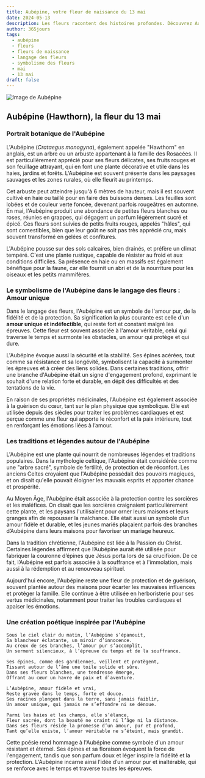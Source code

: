 ```yaml
---
title: Aubépine, votre fleur de naissance du 13 mai
date: 2024-05-13
description: Les fleurs racontent des histoires profondes. Découvrez Aubépine, votre fleur de naissance du 13 mai, ses symboles et récits fascinants. Plongez dans sa signification et son langage unique dans l'art floral.
author: 365jours
tags:
  - aubépine
  - fleurs
  - fleurs de naissance
  - langage des fleurs
  - symbolisme des fleurs
  - mai
  - 13 mai
draft: false
---
```


![Image de Aubépine](https://cdn.pixabay.com/photo/2023/05/06/08/44/crataegus-7973879_1280.jpg#center)


## Aubépine (Hawthorn), la fleur du 13 mai

### Portrait botanique de l'Aubépine

L'Aubépine (_Crataegus monogyna_), également appelée "Hawthorn" en anglais, est un arbre ou un arbuste appartenant à la famille des Rosacées. Il est particulièrement apprécié pour ses fleurs délicates, ses fruits rouges et son feuillage attrayant, qui en font une plante décorative et utile dans les haies, jardins et forêts. L'Aubépine est souvent présente dans les paysages sauvages et les zones rurales, où elle fleurit au printemps.

Cet arbuste peut atteindre jusqu'à 6 mètres de hauteur, mais il est souvent cultivé en haie ou taillé pour en faire des buissons denses. Les feuilles sont lobées et de couleur verte foncée, devenant parfois rougeâtres en automne. En mai, l'Aubépine produit une abondance de petites fleurs blanches ou roses, réunies en grappes, qui dégagent un parfum légèrement sucré et épicé. Ces fleurs sont suivies de petits fruits rouges, appelés "hâles", qui sont comestibles, bien que leur goût ne soit pas très apprécié cru, mais souvent transformé en gelées et confitures.

L'Aubépine pousse sur des sols calcaires, bien drainés, et préfère un climat tempéré. C'est une plante rustique, capable de résister au froid et aux conditions difficiles. Sa présence en haie ou en massifs est également bénéfique pour la faune, car elle fournit un abri et de la nourriture pour les oiseaux et les petits mammifères.

### Le symbolisme de l'Aubépine dans le langage des fleurs : Amour unique

Dans le langage des fleurs, l'Aubépine est un symbole de l'amour pur, de la fidélité et de la protection. Sa signification la plus courante est celle d'un **amour unique et indéfectible**, qui reste fort et constant malgré les épreuves. Cette fleur est souvent associée à l'amour véritable, celui qui traverse le temps et surmonte les obstacles, un amour qui protège et qui dure.

L'Aubépine évoque aussi la sécurité et la stabilité. Ses épines acérées, tout comme sa résistance et sa longévité, symbolisent la capacité à surmonter les épreuves et à créer des liens solides. Dans certaines traditions, offrir une branche d'Aubépine était un signe d'engagement profond, exprimant le souhait d'une relation forte et durable, en dépit des difficultés et des tentations de la vie.

En raison de ses propriétés médicinales, l'Aubépine est également associée à la guérison du cœur, tant sur le plan physique que symbolique. Elle est utilisée depuis des siècles pour traiter les problèmes cardiaques et est perçue comme une fleur qui apporte le réconfort et la paix intérieure, tout en renforçant les émotions liées à l’amour.

### Les traditions et légendes autour de l'Aubépine

L'Aubépine est une plante qui nourrit de nombreuses légendes et traditions populaires. Dans la mythologie celtique, l'Aubépine était considérée comme une "arbre sacré", symbole de fertilité, de protection et de réconfort. Les anciens Celtes croyaient que l'Aubépine possédait des pouvoirs magiques, et on disait qu'elle pouvait éloigner les mauvais esprits et apporter chance et prospérité.

Au Moyen Âge, l'Aubépine était associée à la protection contre les sorcières et les maléfices. On disait que les sorcières craignaient particulièrement cette plante, et les paysans l'utilisaient pour orner leurs maisons et leurs granges afin de repousser la malchance. Elle était aussi un symbole d’un amour fidèle et durable, et les jeunes mariés plaçaient parfois des branches d’Aubépine dans leurs maisons pour favoriser un mariage heureux.

Dans la tradition chrétienne, l'Aubépine est liée à la Passion du Christ. Certaines légendes affirment que l’Aubépine aurait été utilisée pour fabriquer la couronne d’épines que Jésus porta lors de sa crucifixion. De ce fait, l’Aubépine est parfois associée à la souffrance et à l'immolation, mais aussi à la rédemption et au renouveau spirituel.

Aujourd'hui encore, l'Aubépine reste une fleur de protection et de guérison, souvent plantée autour des maisons pour écarter les mauvaises influences et protéger la famille. Elle continue à être utilisée en herboristerie pour ses vertus médicinales, notamment pour traiter les troubles cardiaques et apaiser les émotions.

### Une création poétique inspirée par l'Aubépine

```
Sous le ciel clair du matin, l’Aubépine s’épanouit,
Sa blancheur éclatante, un miroir d’innocence.
Au creux de ses branches, l’amour pur s’accomplit,
Un serment silencieux, à l’épreuve du temps et de la souffrance.

Ses épines, comme des gardiennes, veillent et protègent,
Tissant autour de l’âme une toile solide et sûre.
Dans ses fleurs blanches, une tendresse émerge,
Offrant au cœur un havre de paix et d’aventure.

L’Aubépine, amour fidèle et vrai,
Reste gravée dans le temps, forte et douce.
Ses racines plongent dans la terre, sans jamais faiblir,
Un amour unique, qui jamais ne s’effondre ni se dénoue.

Parmi les haies et les champs, elle s’élance,
Fleur sacrée, dont la beauté ne craint ni l’âge ni la distance.
Dans ses fleurs réside la promesse d’un amour, pur et profond,
Tant qu’elle existe, l’amour véritable ne s’éteint, mais grandit.
```

Cette poésie rend hommage à l'Aubépine comme symbole d'un amour résistant et éternel. Ses épines et sa floraison évoquent la force de l'engagement, tandis que son parfum doux et léger inspire la fidélité et la protection. L'Aubépine incarne ainsi l’idée d’un amour pur et inaltérable, qui se renforce avec le temps et traverse toutes les épreuves.
